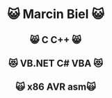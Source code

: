 
# **<p align="center">😺 Marcin Biel 😺</p>**

## <p align="center">😸 C C++ 😸</p>

## <p align="center">😻 VB.NET C# VBA 😻</p>

## <p align="center">🙀 x86 AVR asm🙀</p>

<!---
MarcinBiel96/MarcinBiel96 is a ✨ special ✨ repository because its `README.md` (this file) appears on your GitHub profile.
You can click the Preview link to take a look at your changes.
--->
